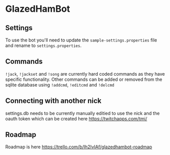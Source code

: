 # GlazedHamBot
## Settings
To use the bot you'll need to update the `sample-settings.properties` file and rename to `settings.properties`.

## Commands
`!jack`, `!jackset` and `!song` are currently hard coded commands as they have specific functionality.
Other commands can be added or removed from the sqlite database using `!addcmd`, `!editcmd` and `!delcmd` 

## Connecting with another nick
settings.db needs to be currently manually editied to use the nick and the oauth token which can be created here https://twitchapps.com/tmi/

## Roadmap

Roadmap is here https://trello.com/b/Ih2IvIAf/glazedhambot-roadmap